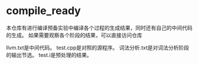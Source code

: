 # compile_ready
本仓库有进行编译预备实验中编译各个过程的生成结果，同时还有自己的中间代码的生成。
如果需要观察各个阶段的结果，可以直接访问仓库

llvm.txt是中间代码。
test.cpp是对照的源程序。
词法分析.txt是对词法分析阶段的输出节选。
test.i是预处理的结果。
